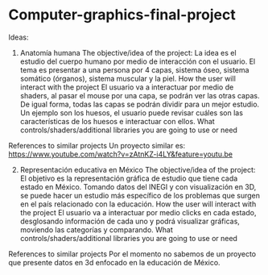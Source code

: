 # Computer-graphics-final-project
Ideas:
1. Anatomía humana
The objective/idea of the project: 
La idea es el estudio del cuerpo humano por medio de interacción con el usuario. El tema es presentar a una persona por 4 capas, sistema óseo, sistema somático (órganos), sistema muscular y la piel.
How the user will interact with the project
El usuario va a interactuar por medio de shaders, al pasar el mouse por una capa, se podrán ver las otras capas. De igual forma, todas las capas se podrán dividir para un mejor estudio. Un ejemplo son los huesos, el usuario puede revisar cuáles son las características de los huesos e interactuar con ellos.
What controls/shaders/additional libraries you are going to use or need

References to similar projects
Un proyecto similar es: https://www.youtube.com/watch?v=zAtnKZ-i4LY&feature=youtu.be

2. Representación educativa en México
The objective/idea of the project: 
El objetivo es la representación gráfica de estudio que tiene cada estado en México. Tomando datos del INEGI y con visualización en 3D, se puede hacer un estudio más específico de los problemas que surgen en el país relacionado con la educación. 
How the user will interact with the project
El usuario va a interactuar por medio clicks en cada estado, desglosando información de cada uno y podrá visualizar gráficas, moviendo las categorías y comparando.
What controls/shaders/additional libraries you are going to use or need

References to similar projects
Por el momento no sabemos de un proyecto que presente datos en 3d enfocado en la educación de México.